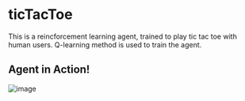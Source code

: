 # ticTacToe 
This is a reincforcement learning agent, trained  to play tic tac toe with human users. Q-learning method is used to train the agent. 
## Agent in Action!
![image]('ticTacToe/ticTacToe.png')
